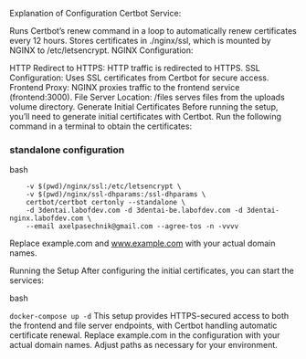 Explanation of Configuration
Certbot Service:

Runs Certbot’s renew command in a loop to automatically renew certificates every 12 hours.
Stores certificates in ./nginx/ssl, which is mounted by NGINX to /etc/letsencrypt.
NGINX Configuration:

HTTP Redirect to HTTPS: HTTP traffic is redirected to HTTPS.
SSL Configuration: Uses SSL certificates from Certbot for secure access.
Frontend Proxy: NGINX proxies traffic to the frontend service (frontend:3000).
File Server Location: /files serves files from the uploads volume directory.
Generate Initial Certificates
Before running the setup, you’ll need to generate initial certificates with Certbot. Run the following command in a terminal to obtain the certificates:

### standalone configuration
bash

``` docker run --rm -p 80:80 -p 443:443 \
    -v $(pwd)/nginx/ssl:/etc/letsencrypt \
    -v $(pwd)/nginx/ssl-dhparams:/ssl-dhparams \
    certbot/certbot certonly --standalone \
    -d 3dentai.labofdev.com -d 3dentai-be.labofdev.com -d 3dentai-nginx.labofdev.com \
    --email axelpasechnik@gmail.com --agree-tos -n -vvvv
```

Replace example.com and www.example.com with your actual domain names.

Running the Setup
After configuring the initial certificates, you can start the services:

bash

``` docker-compose up -d ```
This setup provides HTTPS-secured access to both the frontend and file server endpoints, with Certbot handling automatic certificate renewal. Replace example.com in the configuration with your actual domain names. Adjust paths as necessary for your environment.